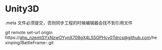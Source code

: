 # Unity3D

.meta 文件必须提交，否则同步工程的时候编辑器会找不到引用文件


git remote set-url origin https://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@github.com/hexinping/BattleFrame-.git